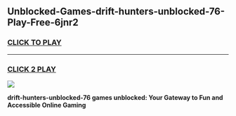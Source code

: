 
## Unblocked-Games-drift-hunters-unblocked-76-Play-Free-6jnr2
<h3>
<a href="https://premium76.site?title=drift-hunters-unblocked-76&ref=10A">CLICK TO PLAY</a></h3>
<hr>

<h3>
<a href="https://premium76.site?title=drift-hunters-unblocked-76&ref=10A">CLICK 2 PLAY</a>
  
</h3>

<a href="https://premium76.site?title=drift-hunters-unblocked-76&ref=10A"><img src="https://clearcache.store/games.png"></a>


**drift-hunters-unblocked-76 games unblocked: Your Gateway to Fun and Accessible Online Gaming**
